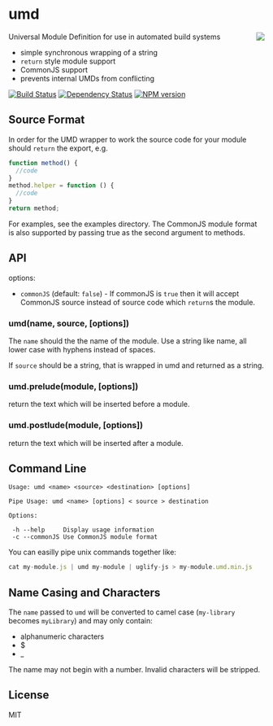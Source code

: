 # umd

<img src="http://i.imgur.com/ypw29XY.png" align="right"/>

Universal Module Definition for use in automated build systems

- simple synchronous wrapping of a string
- `return` style module support
- CommonJS support
- prevents internal UMDs from conflicting

[![Build Status](https://img.shields.io/travis/ForbesLindesay/umd/master.svg)](https://travis-ci.org/ForbesLindesay/umd)
[![Dependency Status](https://img.shields.io/david/ForbesLindesay/umd.svg)](https://david-dm.org/ForbesLindesay/umd)
[![NPM version](https://img.shields.io/npm/v/umd.svg)](https://www.npmjs.com/package/umd)

## Source Format

In order for the UMD wrapper to work the source code for your module should `return` the export, e.g.

```javascript
function method() {
  //code
}
method.helper = function () {
  //code
}
return method;
```

For examples, see the examples directory. The CommonJS module format is also supported by passing true as the second
argument to methods.

## API

options:

- `commonJS` (default: `false`) - If commonJS is `true` then it will accept CommonJS source instead of source code which
  `return`s the module.

### umd(name, source, [options])

The `name` should the the name of the module. Use a string like name, all lower case with hyphens instead of spaces.

If `source` should be a string, that is wrapped in umd and returned as a string.

### umd.prelude(module, [options])

return the text which will be inserted before a module.

### umd.postlude(module, [options])

return the text which will be inserted after a module.

## Command Line

```
Usage: umd <name> <source> <destination> [options]

Pipe Usage: umd <name> [options] < source > destination

Options:

 -h --help     Display usage information
 -c --commonJS Use CommonJS module format
 ```

You can easilly pipe unix commands together like:

 ```js
 cat my-module.js | umd my-module | uglify-js > my-module.umd.min.js
 ```

## Name Casing and Characters

The `name` passed to `umd` will be converted to camel case (`my-library` becomes `myLibrary`) and may only contain:

* alphanumeric characters
* $
* _

The name may not begin with a number. Invalid characters will be stripped.

## License

MIT
